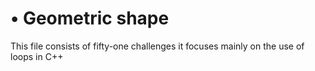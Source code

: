 # • Geometric shape

 This file consists of fifty-one challenges it focuses mainly on the use of loops in C++
